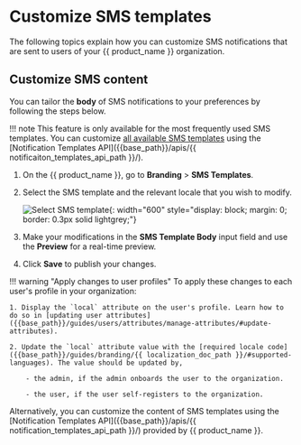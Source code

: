 # Customize SMS templates

The following topics explain how you can customize SMS notifications that are sent to users of your {{ product_name }} organization.

## Customize SMS content

You can tailor the **body** of SMS notifications to your preferences by following the steps below.

!!! note
    This feature is only available for the most frequently used SMS templates. You can customize [all available SMS templates]({{base_path}}/references/sms-templates/) using the [Notification Templates API]({{base_path}}/apis/{{ notificaiton_templates_api_path }}/).

1. On the {{ product_name }}, go to **Branding** > **SMS Templates**.
2. Select the SMS template and the relevant locale that you wish to modify.

    ![Select SMS template]({{base_path}}/assets/img/guides/branding/select-sms-template.png){: width="600" style="display: block; margin: 0; border: 0.3px solid lightgrey;"}

3. Make your modifications in the **SMS Template Body** input field and use the **Preview** for a real-time preview.

4. Click **Save** to publish your changes.

!!! warning "Apply changes to user profiles"
    To apply these changes to each user's profile in your organization:

    1. Display the `local` attribute on the user's profile. Learn how to do so in [updating user attributes]({{base_path}}/guides/users/attributes/manage-attributes/#update-attributes).

    2. Update the `local` attribute value with the [required locale code]({{base_path}}/guides/branding/{{ localization_doc_path }}/#supported-languages). The value should be updated by,

        - the admin, if the admin onboards the user to the organization.

        - the user, if the user self-registers to the organization.

Alternatively, you can customize the content of SMS templates using the [Notification Templates API]({{base_path}}/apis/{{ notification_templates_api_path }}/) provided by {{ product_name }}.
